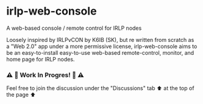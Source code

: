 # irlp-web-console

A web-based console / remote control for IRLP nodes

Loosely inspired by IRLPvCON by K6IB (SK), but re written from scratch as a "Web 2.0" app under a more permissive license, irlp-web-console aims to be an easy-to-install easy-to-use web-based remote-control, monitor, and home page for IRLP nodes.

### ⚠️ 🚧 Work In Progres! 🚧 ⚠️

Feel free to join the discussion under the "Discussions" tab :arrow_up: at the top of the page :arrow_up:
